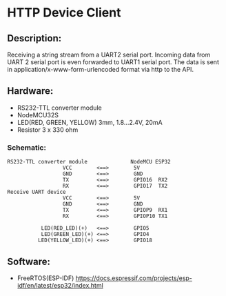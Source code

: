 # HTTP Device Client

## Description:
Receiving a string stream from a UART2 serial port.
Incoming data from UART 2 serial port is even forwarded to UART1 serial port.
The data is sent in application/x-www-form-urlencoded format via http to the API.


## Hardware:
- RS232-TTL converter module
- NodeMCU32S
- LED(RED, GREEN, YELLOW) 3mm, 1.8...2.4V, 20mA
- Resistor 3 x 330 ohm

### Schematic:
    RS232-TTL converter module              NodeMCU ESP32
                      VCC        <==>        5V 
                      GND        <==>        GND
                      TX         <==>        GPIO16  RX2 
                      RX         <==>        GPIO17  TX2
    Receive UART device
                      VCC        <==>        5V 
                      GND        <==>        GND
                      TX         <==>        GPIOP9  RX1 
                      RX         <==>        GPIOP10 TX1

               LED(RED_LED)(+)   <==>        GPIO5
               LED(GREEN_LED)(+) <==>        GPIO4
              LED(YELLOW_LED)(+) <==>        GPIO18

## Software:
- FreeRTOS(ESP-IDF) https://docs.espressif.com/projects/esp-idf/en/latest/esp32/index.html

